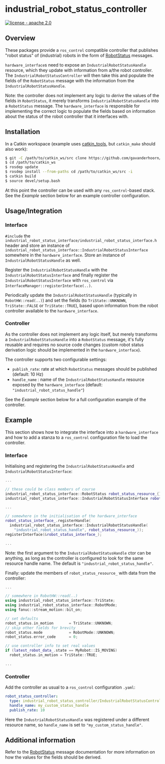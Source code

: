 # industrial_robot_status_controller

[![license - apache 2.0](https://img.shields.io/:license-Apache%202.0-yellowgreen.svg)](https://opensource.org/licenses/Apache-2.0)


## Overview

These packages provide a `ros_control` compatible controller that publishes "robot status" of (industrial) robots in the form of [RobotStatus][] messages.

`hardware_interface`s need to expose an `IndustrialRobotStatusHandle` resource, which they update with information from a/the robot controller. The `IndustrialRobotStatusController` will then take this and populate the fields of the `RobotStatus` message with the information from the `IndustrialRobotStatusHandle`.

Note: the controller does not implement any logic to *derive* the values of the fields in `RobotStatus`, it merely transforms `IndustrialRobotStatusHandle` into a `RobotStatus` message. The `hardware_interface` is responsible for implementing the correct logic to populate the fields based on information about the status of the robot controller that it interfaces with.


## Installation

In a Catkin workspace (example uses [catkin_tools](https://github.com/catkin/catkin_tools), but `catkin_make` should also work):

```bash
$ git -C /path/to/catkin_ws/src clone https://github.com/gavanderhoorn/industrial_robot_status_controller.git
$ cd /path/to/catkin_ws
$ rosdep update
$ rosdep install --from-paths cd /path/to/catkin_ws/src -i
$ catkin build
$ source devel/setup.bash
```

At this point the controller can be used with any `ros_control`-based stack. See the *Example* section below for an example controller configuration.


## Usage/Integration

### Interface

`#include` the `industrial_robot_status_interface/industrial_robot_status_interface.h` header and store an instance of `industrial_robot_status_interface::IndustrialRobotStatusInterface` somewhere in the `hardware_interface`. Store an instance of `IndustrialRobotStatusHandle` as well.

Register the `IndustrialRobotStatusHandle` with the `IndustrialRobotStatusInterface` and finally register the `IndustrialRobotStatusInterface` with `ros_control` via `InterfaceManager::registerInterface(..)`.

Periodically update the `IndustrialRobotStatusHandle` (typically in `RobotHW::read(..)`) and set the fields (to `TriState::UNKNOWN`, `TriState::FALSE` or `TriState::TRUE`), based upon information from the robot controller available to the `hardware_interface`.

### Controller

As the controller does not implement any logic itself, but merely transforms a `IndustrialRobotStatusHandle` into a `RobotStatus` message, it's fully reusable and requires no source code changes (custom robot status derivation logic should be implemented in the `hardware_interface`).

The controller supports two configurable settings:

 - `publish_rate`: rate at which `RobotStatus` messages should be published (default: 10 Hz)
 - `handle_name` : name of the `IndustrialRobotStatusHandle` resource exposed by the `hardware_interface` (default: `"industrial_robot_status_handle"`)

See the *Example* section below for a full configuration example of the controller.


## Example

This section shows how to integrate the interface into a `hardware_interface` and how to add a stanza to a `ros_control` configuration file to load the controller.

### Interface

Initialising and registering the `IndustrialRobotStatusHandle` and `IndustrialRobotStatusInterface`:

```c++
...

// these could be class members of course
industrial_robot_status_interface::RobotStatus robot_status_resource_{};
industrial_robot_status_interface::IndustrialRobotStatusInterface robot_status_interface_{};

...

// somewhere in the initialisation of the hardware_interface
robot_status_interface_.registerHandle(
  industrial_robot_status_interface::IndustrialRobotStatusHandle(
    "industrial_robot_status_handle", robot_status_resource_));
registerInterface(&robot_status_interface_);

...

```

Note: the first argument to the `IndustrialRobotStatusHandle` ctor can be anything, as long as the controller is configured to look for the same resource handle name. The default is `"industrial_robot_status_handle"`.

Finally: update the members of `robot_status_resource_` with data from the controller:

```c++
...

// somewhere in RobotHW::read(..)
using industrial_robot_status_interface::TriState;
using industrial_robot_status_interface::RobotMode;
using fanuc::stream_motion::bit_on;

// set defaults
robot_status.in_motion       = TriState::UNKNOWN;
// skip other fields for brevity
robot_status.mode            = RobotMode::UNKNOWN;
robot_status.error_code      = 0;

// use controller info to set real values
if (latest_robot_data_.state == MyRobot::IS_MOVING)
  robot_status.in_motion = TriState::TRUE;

...

```

### Controller

Add the controller as usual to a `ros_control` configuration `.yaml`:

```yaml
robot_status_controller:
  type: industrial_robot_status_controller/IndustrialRobotStatusController
  handle_name: my_custom_status_handle
  publish_rate: 10

```

Here the `IndustrialRobotStatusHandle` was registered under a different resource name, so `handle_name` is set to `"my_custom_status_handle"`.


## Additional information

Refer to the [RobotStatus][] message documentation for more information on how the values for the fields should be derived.


[RobotStatus]: http://docs.ros.org/latest/api/industrial_msgs/html/msg/RobotStatus.html

